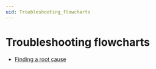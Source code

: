```yaml
---
uid: Troubleshooting_flowcharts
---
```


# Troubleshooting flowcharts

- [Finding a root cause](xref:Finding_a_root_cause)
